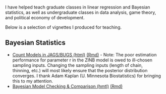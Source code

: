 I have helped teach graduate classes in linear regression and Bayesian statistics, as well as undergraduate classes in data analysis, game theory, and political economy of development.

Below is a selection of vignettes I produced for teaching.

## Bayesian Statistics
* [Count Models in JAGS/BUGS (html)](/teaching/countModels.html) [(Rmd)](/teaching/countModels.Rmd) - Note: The poor estimation performance for parameter r in the ZINB model is owed to ill-chosen sampling inputs. Changing the sampling inputs (length of chain, thinning, etc.) will most likely ensure that the posterior distribution converges. I thank Adam Kaplan (U. Minnesota Biostatistics) for bringing this to my attention.
* [Bayesian Model Checking & Comparison (hmtl)](/teaching/modelChecking.html) [(Rmd)](/teaching/modelChecking.Rmd)
